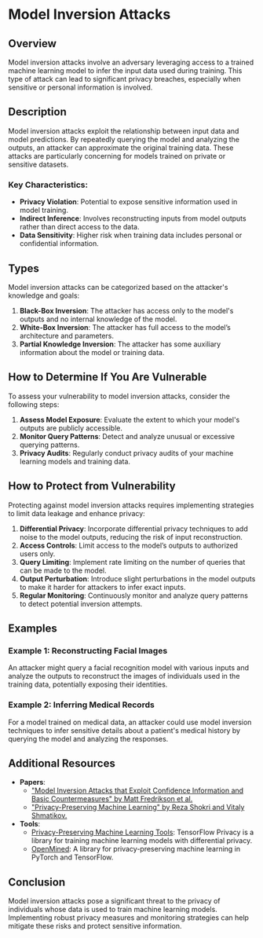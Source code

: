 # Model Inversion Attacks

## Overview
Model inversion attacks involve an adversary leveraging access to a trained machine learning model to infer the input data used during training. This type of attack can lead to significant privacy breaches, especially when sensitive or personal information is involved.

## Description
Model inversion attacks exploit the relationship between input data and model predictions. By repeatedly querying the model and analyzing the outputs, an attacker can approximate the original training data. These attacks are particularly concerning for models trained on private or sensitive datasets.

### Key Characteristics:
- **Privacy Violation**: Potential to expose sensitive information used in model training.
- **Indirect Inference**: Involves reconstructing inputs from model outputs rather than direct access to the data.
- **Data Sensitivity**: Higher risk when training data includes personal or confidential information.

## Types
Model inversion attacks can be categorized based on the attacker's knowledge and goals:

1. **Black-Box Inversion**: The attacker has access only to the model's outputs and no internal knowledge of the model.
2. **White-Box Inversion**: The attacker has full access to the model’s architecture and parameters.
3. **Partial Knowledge Inversion**: The attacker has some auxiliary information about the model or training data.

## How to Determine If You Are Vulnerable
To assess your vulnerability to model inversion attacks, consider the following steps:

1. **Assess Model Exposure**: Evaluate the extent to which your model's outputs are publicly accessible.
2. **Monitor Query Patterns**: Detect and analyze unusual or excessive querying patterns.
3. **Privacy Audits**: Regularly conduct privacy audits of your machine learning models and training data.

## How to Protect from Vulnerability
Protecting against model inversion attacks requires implementing strategies to limit data leakage and enhance privacy:

1. **Differential Privacy**: Incorporate differential privacy techniques to add noise to the model outputs, reducing the risk of input reconstruction.
2. **Access Controls**: Limit access to the model’s outputs to authorized users only.
3. **Query Limiting**: Implement rate limiting on the number of queries that can be made to the model.
4. **Output Perturbation**: Introduce slight perturbations in the model outputs to make it harder for attackers to infer exact inputs.
5. **Regular Monitoring**: Continuously monitor and analyze query patterns to detect potential inversion attempts.

## Examples
### Example 1: Reconstructing Facial Images
An attacker might query a facial recognition model with various inputs and analyze the outputs to reconstruct the images of individuals used in the training data, potentially exposing their identities.

### Example 2: Inferring Medical Records
For a model trained on medical data, an attacker could use model inversion techniques to infer sensitive details about a patient's medical history by querying the model and analyzing the responses.

## Additional Resources
- **Papers**: 
  - ["Model Inversion Attacks that Exploit Confidence Information and Basic Countermeasures" by Matt Fredrikson et al.](https://dl.acm.org/doi/10.1145/2810103.2813677)
  - ["Privacy-Preserving Machine Learning" by Reza Shokri and Vitaly Shmatikov.](https://dl.acm.org/doi/10.1145/2976749.2978318)
- **Tools**: 
  - [Privacy-Preserving Machine Learning Tools](https://github.com/tensorflow/privacy): TensorFlow Privacy is a library for training machine learning models with differential privacy.
  - [OpenMined](https://github.com/OpenMined/PySyft): A library for privacy-preserving machine learning in PyTorch and TensorFlow.

## Conclusion
Model inversion attacks pose a significant threat to the privacy of individuals whose data is used to train machine learning models. Implementing robust privacy measures and monitoring strategies can help mitigate these risks and protect sensitive information.

